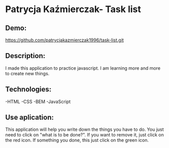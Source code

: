 # Patrycja Kaźmierczak- Task list

## Demo:
https://github.com/patrycjakazmierczak1996/task-list.git

## Description:

I made this application to practice javascript. I am learning more and more to create new things.

## Technologies:

-HTML
-CSS 
-BEM
-JavaScript

## Use aplication:

This application will help you write down the things you have to do. You just need to click on "what is to be done?". If you want to remove it, just click on the red icon. If something you done, this just click on the green icon. 